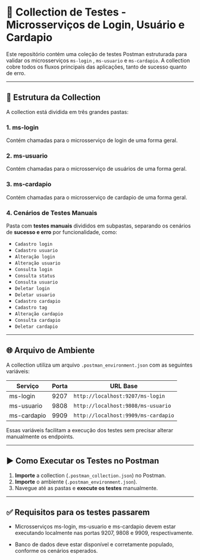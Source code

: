 # 🧪 Collection de Testes - Microsserviços de Login, Usuário e Cardapio

Este repositório contém uma coleção de testes Postman estruturada para validar os microsserviços `ms-login` , `ms-usuario` e `ms-cardapio`. A collection cobre todos os fluxos principais das aplicações, tanto de sucesso quanto de erro.

---

## 📁 Estrutura da Collection

A collection está dividida em três grandes pastas:

### 1. **ms-login**
Contém chamadas para o microsserviço de login de uma forma geral.

### 2. **ms-usuario**
Contém chamadas para o microsserviço de usuários de uma forma geral.

### 3. **ms-cardapio**
Contém chamadas para o microsserviço de cardapio de uma forma geral.

### 4. **Cenários de Testes Manuais**
Pasta com **testes manuais** divididos em subpastas, separando os cenários de **sucesso e erro** por funcionalidade, como:

- `Cadastro login`
- `Cadastro usuario`
- `Alteração login`
- `Alteração usuario`
- `Consulta login`
- `Consulta status`
- `Consulta usuario`
- `Deletar login`
- `Deletar usuario`
- `Cadastro cardapio`
- `Cadastro tag`
- `Alteração cardapio`
- `Consulta cardapio`
- `Deletar cardapio`

---

## 🌐 Arquivo de Ambiente

A collection utiliza um arquivo `.postman_environment.json` com as seguintes variáveis:

| Serviço      | Porta | URL Base                            |
|--------------|-------|-------------------------------------|
| ms-login     | 9207  | `http://localhost:9207/ms-login`    |
| ms-usuario   | 9808  | `http://localhost:9808/ms-usuario`  |
| ms-cardapio  | 9909  | `http://localhost:9909/ms-cardapio` |


Essas variáveis facilitam a execução dos testes sem precisar alterar manualmente os endpoints.

---

## ▶️ Como Executar os Testes no Postman

1. **Importe** a collection (`.postman_collection.json`) no Postman.
2. **Importe** o ambiente (`.postman_environment.json`).
3. Navegue até as pastas e **execute os testes** manualmente.

---

## ✅ Requisitos para os testes passarem

- Microsserviços ms-login, ms-usuario e ms-cardapio devem estar executando localmente nas portas 9207, 9808 e 9909, respectivamente.
 
- Banco de dados deve estar disponível e corretamente populado, conforme os cenários esperados.


